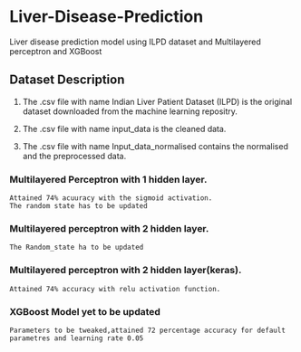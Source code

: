 # Liver-Disease-Prediction
Liver disease prediction model using ILPD dataset and Multilayered perceptron and XGBoost

## Dataset Description

1. The .csv file with name Indian Liver Patient Dataset (ILPD) is the original dataset downloaded from the machine learning repositry.

2. The .csv file with name input_data is the cleaned data.

3. The .csv file with name Input_data_normalised contains the normalised and the preprocessed data.


### Multilayered Perceptron with 1 hidden layer.
    Attained 74% acuuracy with the sigmoid activation.
    The random state has to be updated

### Multilayered perceptron with 2 hidden layer.
    The Random_state ha to be updated
    
### Multilayered perceptron with 2 hidden layer(keras).
    Attained 74% accuracy with relu activation function.

### XGBoost Model yet to be updated
    Parameters to be tweaked,attained 72 percentage accuracy for default parametres and learning rate 0.05 
